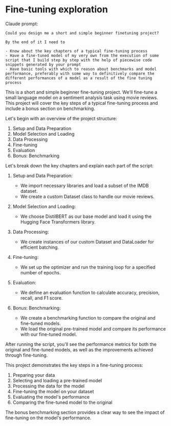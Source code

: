 # Fine-tuning exploration

Claude prompt:

```text
Could you design me a short and simple beginner finetuning project?

By the end of it I need to

- Know about the key chapters of a typical fine-tuning process
- Have a fine-tuned model of my very own from the execution of some script that I build step by step with the help of piecewise code snippets generated by your prompt
- Have basic tools with which to reason about benchmarks and model performance, preferably with some way to definitively compare the different performances of a model as a result of the fine tuning process
```

This is a short and simple beginner fine-tuning project. We'll fine-tune a small language model on a sentiment analysis task using movie reviews. This project will cover the key steps of a typical fine-tuning process and include a bonus section on benchmarking.

Let's begin with an overview of the project structure:

1. Setup and Data Preparation
2. Model Selection and Loading
3. Data Processing
4. Fine-tuning
5. Evaluation
6. Bonus: Benchmarking

Let's break down the key chapters and explain each part of the script:

1. Setup and Data Preparation:

   - We import necessary libraries and load a subset of the IMDB dataset.
   - We create a custom Dataset class to handle our movie reviews.

2. Model Selection and Loading:

   - We choose DistilBERT as our base model and load it using the Hugging Face Transformers library.

3. Data Processing:

   - We create instances of our custom Dataset and DataLoader for efficient batching.

4. Fine-tuning:

   - We set up the optimizer and run the training loop for a specified number of epochs.

5. Evaluation:

   - We define an evaluation function to calculate accuracy, precision, recall, and F1 score.

6. Bonus: Benchmarking:
   - We create a benchmarking function to compare the original and fine-tuned models.
   - We load the original pre-trained model and compare its performance with our fine-tuned model.

After running the script, you'll see the performance metrics for both the original and fine-tuned models, as well as the improvements achieved through fine-tuning.

This project demonstrates the key steps in a fine-tuning process:

1. Preparing your data
2. Selecting and loading a pre-trained model
3. Processing the data for the model
4. Fine-tuning the model on your dataset
5. Evaluating the model's performance
6. Comparing the fine-tuned model to the original

The bonus benchmarking section provides a clear way to see the impact of fine-tuning on the model's performance.
